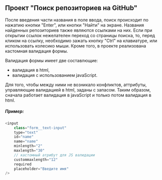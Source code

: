## Проект "Поиск репозиториев на GitHub"

После введения части названия в поле ввода, поиск происходит по
нажатию кнопки "Enter", или кнопки "Найти" на экране.
Названия найденных репозиториев также являются ссылками на них.
Если при открытии ссылок нежелателен переход со страницы поиска,
то, перед кликом на ссылку, необходимо зажать кнопку "Ctrl" на клавиатуре, или использовать колесико мыши. Кроме того, в проекте реализована кастомная валидация формы.

Валидация формы имеет две составлющие:

- валидация в html,
- валидация с использованием javaScript.

Для того, чтобы между ними не возникало конфликтов, аттрибуты,
управляющие валидацией в html, заданы с запасом. Таким образом, сначала работает валидация в
javaScript и только потом валидация в html.

##### Пример:

```javascript
<input
	class="form__text-input"
	type="text"
	id="name"
	name="name"
	minlength="2"
	maxlength="30"
	// кастомный атрибут для JS валидации
	custommaxlength="12"
	required
	placeholder="Введите имя"
/>
```

